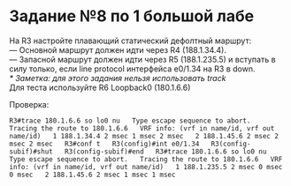 # Задание №8 по 1 большой лабе

На R3 настройте плавающий статический дефолтный маршрут:  
— Основной маршрут должен идти через R4 \(188.1.34.4\).  
— Запасной маршрут должен идти через R5 \(188.1.235.5\) и вступать в силу только, если line protocol интерфейса e0/1.34 на R3 в down.  
_\* Заметка: для этого задания нельзя использовать track_  
Для теста используйте R6 Loopback0 \(180.1.6.6\)

Проверка:

`R3#trace 180.1.6.6 so lo0 nu  
Type escape sequence to abort.  
Tracing the route to 180.1.6.6  
VRF info: (vrf in name/id, vrf out name/id)  
1 188.1.34.4 2 msec 1 msec 2 msec  
2 188.1.45.6 2 msec 2 msec 2 msec  
R3#conf t  
R3(config)#int e0/1.34  
R3(config-subif)#shut  
R3(config-subif)#end  
R3#trace 180.1.6.6 so lo0 nu  
Type escape sequence to abort.  
Tracing the route to 180.1.6.6  
VRF info: (vrf in name/id, vrf out name/id)  
1 188.1.235.5 2 msec 0 msec 0 msec  
2 188.1.45.6 2 msec 1 msec 1 msec`

